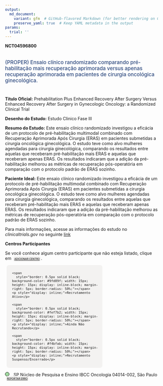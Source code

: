 ```yaml
---
output: 
  md_document:
    variant: gfm  # GitHub-flavored Markdown (for better rendering on GitHub)
    preserve_yaml: true  # Keep YAML metadata in the output
params:
  trial: ''
---
```


**NCT04596800**

<div style="padding: 5px 5px 5px 0px; font-size: 1.20em; font-weight: 500; color: #2E4A7F; text-align: left; margin-bottom: 20px">

(PROPER) Ensaio clínico randomizado comparando pré-habilitação mais
recuperação aprimorada versus apenas recuperação aprimorada em pacientes
de cirurgia oncológica ginecológica.

</div>

**Título Oficial:** Prehabilitation Plus Enhanced Recovery After Surgery
Versus Enhanced Recovery After Surgery in Gynecologic Oncology: a
Randomized Clinical Trial

**Desenho do Estudo:** Estudo Clinico Fase III

**Resumo do Estudo:** Este ensaio clínico randomizado investigou a
eficácia de um protocolo de pré-habilitação multimodal combinado com
Recuperação Aprimorada Após Cirurgia (ERAS) em pacientes submetidas a
cirurgia oncológica ginecológica. O estudo teve como alvo mulheres
agendadas para cirurgia ginecológica, comparando os resultados entre
aquelas que receberam pré-habilitação mais ERAS e aquelas que receberam
apenas ERAS. Os resultados indicaram que a adição da pré-habilitação
melhorou as métricas de recuperação pós-operatória em comparação com o
protocolo padrão de ERAS sozinho.

**Paciente Ideal:** Este ensaio clínico randomizado investigou a
eficácia de um protocolo de pré-habilitação multimodal combinado com
Recuperação Aprimorada Após Cirurgia (ERAS) em pacientes submetidas a
cirurgia oncológica ginecológica. O estudo teve como alvo mulheres
agendadas para cirurgia ginecológica, comparando os resultados entre
aquelas que receberam pré-habilitação mais ERAS e aquelas que receberam
apenas ERAS. Os resultados indicaram que a adição da pré-habilitação
melhorou as métricas de recuperação pós-operatória em comparação com o
protocolo padrão de ERAS sozinho.

Para mais informações, acesse as informações do estudo no
*clinicaltrials.gov* no seguinte
[link](https://clinicaltrials.gov/ct2/show/NCT04596800)

**Centros Participantes**

Se você conhece algum centro participante que não esteja listado, clique
em
<span style="color: #2E4A7F; margin-left: 2px; padding: 4px; background-color: #f3f2f1; border-radius: 8px; font-weight: 500; font-size: 0.6em"><a
href="https://flazar.shinyapps.io/formsapp?study_nct_id=NCT04596800&amp;location_id=N%2FA&amp;location_full_name=N%2FA&amp;form_type=Adicionar%20Centro"
target="_blank">ADICIONAR CENTRO</a></span>.

<div style="margin-bottom: 8px; margin-left: 5px; padding: 8px; max-width: 300px; background-color: #f3f2f1; border-radius: 8px; font-size: 0.9em">

<div style="margin-left: 10px;">

    <span 
      style="border: 0.5px solid black; background-color: #9fd89f; width: 15px; height: 15px; display: inline-block; margin-right: 5px; border-radius: 50%;"></span>
    <p style="display: inline;">Recrutamento Ativo</p>

</div>

<div style="margin-left: 10px;">

    <span 
      style="border: 0.5px solid black; background-color: #fef7b2; width: 15px; height: 15px; display: inline-block; margin-right: 5px; border-radius: 50%;"></span>
    <p style="display: inline;">Ainda Não Recrutando</p>

</div>

<div style="margin-left: 10px;">

    <span 
      style="border: 0.5px solid black; background-color: #f4bfab; width: 15px; height: 15px; display: inline-block; margin-right: 5px; border-radius: 50%;"></span>
    <p style="display: inline;">Recrutamento Suspenso/Encerrado</p>

</div>

</div>

<div style="margin: 0px;">

<span style="border: 0.5px solid black; display: inline-block; width: 12px; height: 12px; border-radius: 50%; margin-right: 10px; padding-bottom: 0px; background-color: #9fd89f;"></span>
SP Núcleo de Pesquisa e Ensino IBCC Oncologia 04014-002, São Paulo
<span style="color: #2E4A7F; margin-left: 2px; padding: 4px; background-color: #f3f2f1; border-radius: 8px; font-weight: 500; font-size: 0.6em"><a
href="https://flazar.shinyapps.io/formsapp?study_nct_id=NCT04596800&amp;location_id=INSTITUTOBRASILEIRODECONTROLEDOCANCERIBCCSAOPAULOBRAZIL&amp;location_full_name=N%C3%BAcleo%20de%20Pesquisa%20e%20Ensino%20IBCC%20Oncologia%2C%2004014-002%2C%20S%C3%A3o%20Paulo&amp;form_type=Reportar%20Erro"
target="_blank">REPORTAR ERRO</a></span>

</div>
